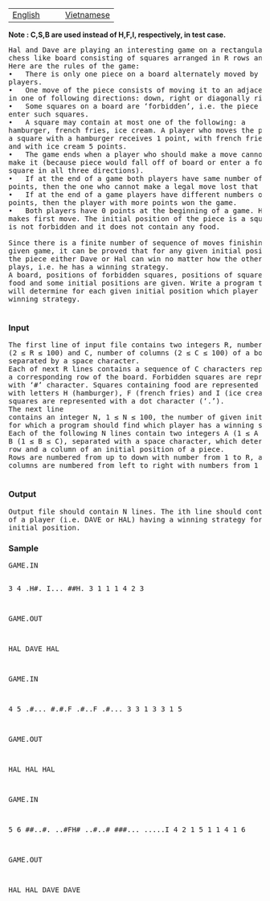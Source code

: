 <table class="problems" width="100%"><tbody><tr class="navigation">
<td width="50%"><a href="/problems/MGAME1/en/">English</a></td> 
<td width="50%"><a href="/problems/MGAME1/vn/">Vietnamese</a></td> 
</tr></tbody></table>

<b>Note : C,S,B are used instead of H,F,I, respectively, in test case. </b>

<pre>Hal and Dave are playing an interesting game on a rectangular 
chess like board consisting of squares arranged in R rows and C columns. 
Here are the rules of the game:
•	There is only one piece on a board alternately moved by the 
players.
•	One move of the piece consists of moving it to an adjacent square
in one of following directions: down, right or diagonally right–down.
•	Some squares on a board are ‘forbidden’, i.e. the piece cannot
enter such squares.
•	A square may contain at most one of the following: a 
hamburger, french fries, ice cream. A player who moves the piece to
a square with a hamburger receives 1 point, with french fries 3 points
and with ice cream 5 points.
•	The game ends when a player who should make a move cannot 
make it (because piece would fall off of board or enter a forbidden 
square in all three directions).
•	If at the end of a game both players have same number of 
points, then the one who cannot make a legal move lost that game.
•	If at the end of a game players have different numbers of 
points, then the player with more points won the game.
•	Both players have 0 points at the beginning of a game. Hal 
makes first move. The initial position of the piece is a square that 
is not forbidden and it does not contain any food.

Since there is a finite number of sequence of moves finishing any 
given game, it can be proved that for any given initial position of 
the piece either Dave or Hal can win no matter how the other player 
plays, i.e. he has a winning strategy.
A board, positions of forbidden squares, positions of squares with 
food and some initial positions are given. Write a program that 
will determine for each given initial position which player has a 
winning strategy.

</pre>
<h3>Input</h3>
<pre>The first line of input file contains two integers R, number of rows
(2 ≤ R ≤ 100) and C, number of columns (2 ≤ C ≤ 100) of a board, 
separated by a space character.
Each of next R lines contains a sequence of C characters representing 
a corresponding row of the board. Forbidden squares are represented 
with ‘#’ character. Squares containing food are represented 
with letters H (hamburger), F (french fries) and I (ice cream). Other 
squares are represented with a dot character (‘.’).
The next line 
contains an integer N, 1 ≤ N ≤ 100, the number of given initial positions 
for which a program should find which player has a winning strategy.
Each of the following N lines contain two integers A (1 ≤ A ≤ R) and 
B (1 ≤ B ≤ C), separated with a space character, which determine a 
row and a column of an initial position of a piece. 
Rows are numbered from up to down with number from 1 to R, and 
columns are numbered from left to right with numbers from 1 to C.
 
</pre>
<h3>Output</h3>
<pre>Output file should contain N lines. The ith line should contain name 
of a player (i.e. DAVE or HAL) having a winning strategy for ith given 
initial position.
</pre>
<h3>Sample</h3>
<pre>GAME.IN

3 4
.H#.
I...
##H.
3
1 1
1 4
2 3

GAME.OUT

HAL
DAVE
HAL

GAME.IN

4 5
.#...
#.#.F
.#..F
.#...
3
3 1
3 3
1 5

GAME.OUT

HAL
HAL
HAL

GAME.IN

5 6
##..#.
..#FH#
..#..#
###...
.....I
4
2 1
5 1
1 4
1 6

GAME.OUT

HAL
HAL
DAVE
DAVE

</pre>